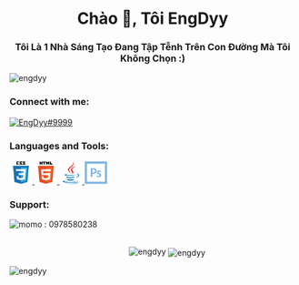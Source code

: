 <h1 align="center">Chào 👋, Tôi EngDyy</h1>
<h3 align="center">Tôi Là 1 Nhà Sáng Tạo Đang Tập Tễnh Trên Con Đường Mà Tôi Không Chọn :)</h3>

<p align="left"> <img src="https://komarev.com/ghpvc/?username=engdyy&label=Profile%20views&color=0e75b6&style=flat" alt="engdyy" /> </p>

<h3 align="left">Connect with me:</h3>
<p align="left">
<a href="https://discord.gg/EngDyy#9999" target="blank"><img align="center" src="https://raw.githubusercontent.com/rahuldkjain/github-profile-readme-generator/master/src/images/icons/Social/discord.svg" alt="EngDyy#9999" height="30" width="40" /></a>
</p>

<h3 align="left">Languages and Tools:</h3>
<p align="left"> <a href="https://www.w3schools.com/css/" target="_blank" rel="noreferrer"> <img src="https://raw.githubusercontent.com/devicons/devicon/master/icons/css3/css3-original-wordmark.svg" alt="css3" width="40" height="40"/> </a> <a href="https://www.w3.org/html/" target="_blank" rel="noreferrer"> <img src="https://raw.githubusercontent.com/devicons/devicon/master/icons/html5/html5-original-wordmark.svg" alt="html5" width="40" height="40"/> </a> <a href="https://www.java.com" target="_blank" rel="noreferrer"> <img src="https://raw.githubusercontent.com/devicons/devicon/master/icons/java/java-original.svg" alt="java" width="40" height="40"/> </a> <a href="https://www.photoshop.com/en" target="_blank" rel="noreferrer"> <img src="https://raw.githubusercontent.com/devicons/devicon/master/icons/photoshop/photoshop-line.svg" alt="photoshop" width="40" height="40"/> </a> </p>

<h3 align="left">Support:</h3>
<p><a href="https://ko-fi.com/momo : 0978580238"> <img align="left" src="https://cdn.ko-fi.com/cdn/kofi3.png?v=3" height="50" width="210" alt="momo : 0978580238" /></a></p><br><br>

<p><img align="left" src="https://github-readme-stats.vercel.app/api/top-langs?username=engdyy&show_icons=true&locale=en&layout=compact" alt="engdyy" /></p>

<p>&nbsp;<img align="center" src="https://github-readme-stats.vercel.app/api?username=engdyy&show_icons=true&locale=en" alt="engdyy" /></p>

<p><img align="center" src="https://github-readme-streak-stats.herokuapp.com/?user=engdyy&" alt="engdyy" /></p>
